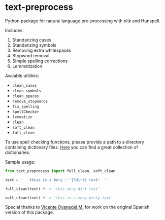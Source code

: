 # text-preprocess

Python package for natural language pre-processing with nltk and Hunspell.

Includes:

1. Standarizing cases
2. Standarizing symbols
3. Removing extra whitespaces
4. Stopword removal
5. Simple spelling corrections
6. Lemmatization

Avalable utilities:

* `clean_cases`
* `clean_symbols`
* `clean_spaces`
* `remove_stopwords`
* `fix_spelling`
* `SpellChecker`
* `lemmatize`
* `clean`
* `soft_clean`
* `full_clean`

To use spell checking functions, please provide a path to a directory containing dictionary files. [Here](https://github.com/wooorm/dictionaries) you can find a great collection of dictionaries.

Sample usage:

```python
from text_preprocess import full_clean, soft_clean

text = '   thiss is a bery :''{ñdirti text!  '

full_clean(text) # -> 'this very dirt text'

soft_clean(text) # -> 'this is a very dirty text'
```

Special thanks to [Vicente Oyanedel M.](https://github.com/vichoko) for work on the original Spanish version of this package.

